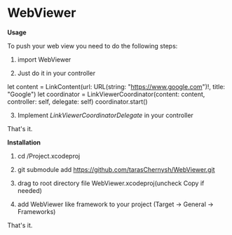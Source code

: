 # WebViewer

**Usage**

To push your web view you need to do the following steps:

1. import WebViewer

2. Just do it in your controller

let content = LinkContent(url: URL(string: "https://www.google.com")!, title: "Google")
let coordinator = LinkViewerCoordinator(content: content, controller: self, delegate: self)
coordinator.start()

3. Implement *LinkViewerCoordinatorDelegate* in your controller

That's it.

**Installation**
1) cd /Project.xcodeproj

2) git submodule add https://github.com/tarasChernysh/WebViewer.git 

3) drag to root directory file WebViewer.xcodeproj(uncheck Copy if needed)

4) add WebViewer like framework to your project (Target -> General -> Frameworks)

That's it.

